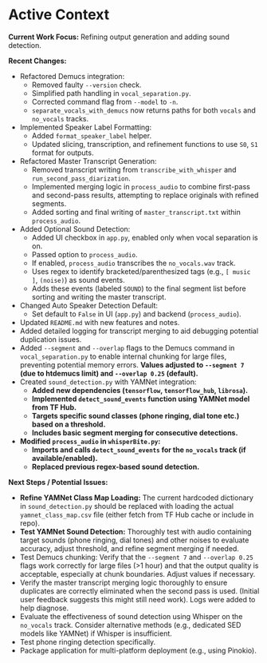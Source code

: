 # Active Context

**Current Work Focus:** Refining output generation and adding sound detection.

**Recent Changes:**
*   Refactored Demucs integration:
    *   Removed faulty `--version` check.
    *   Simplified path handling in `vocal_separation.py`.
    *   Corrected command flag from `--model` to `-n`.
    *   `separate_vocals_with_demucs` now returns paths for both `vocals` and `no_vocals` tracks.
*   Implemented Speaker Label Formatting:
    *   Added `format_speaker_label` helper.
    *   Updated slicing, transcription, and refinement functions to use `S0`, `S1` format for outputs.
*   Refactored Master Transcript Generation:
    *   Removed transcript writing from `transcribe_with_whisper` and `run_second_pass_diarization`.
    *   Implemented merging logic in `process_audio` to combine first-pass and second-pass results, attempting to replace originals with refined segments.
    *   Added sorting and final writing of `master_transcript.txt` within `process_audio`.
*   Added Optional Sound Detection:
    *   Added UI checkbox in `app.py`, enabled only when vocal separation is on.
    *   Passed option to `process_audio`.
    *   If enabled, `process_audio` transcribes the `no_vocals.wav` track.
    *   Uses regex to identify bracketed/parenthesized tags (e.g., `[ music ]`, `(noise)`) as sound events.
    *   Adds these events (labeled `SOUND`) to the final segment list before sorting and writing the master transcript.
*   Changed Auto Speaker Detection Default:
    *   Set default to `False` in UI (`app.py`) and backend (`process_audio`).
*   Updated `README.md` with new features and notes.
*   Added detailed logging for transcript merging to aid debugging potential duplication issues.
*   Added `--segment` and `--overlap` flags to the Demucs command in `vocal_separation.py` to enable internal chunking for large files, preventing potential memory errors. **Values adjusted to `--segment 7` (due to htdemucs limit) and `--overlap 0.25` (default).**
*   Created `sound_detection.py` with YAMNet integration:
    *   **Added new dependencies (`tensorflow`, `tensorflow_hub`, `librosa`).**
    *   **Implemented `detect_sound_events` function using YAMNet model from TF Hub.**
    *   **Targets specific sound classes (phone ringing, dial tone etc.) based on a threshold.**
    *   **Includes basic segment merging for consecutive detections.**
*   **Modified `process_audio` in `whisperBite.py`:**
    *   **Imports and calls `detect_sound_events` for the `no_vocals` track (if available/enabled).**
    *   **Replaced previous regex-based sound detection.**

**Next Steps / Potential Issues:**
*   **Refine YAMNet Class Map Loading:** The current hardcoded dictionary in `sound_detection.py` should be replaced with loading the actual `yamnet_class_map.csv` file (either fetch from TF Hub cache or include in repo).
*   **Test YAMNet Sound Detection:** Thoroughly test with audio containing target sounds (phone ringing, dial tones) and other noises to evaluate accuracy, adjust threshold, and refine segment merging if needed.
*   Test Demucs chunking: Verify that the `--segment 7` and `--overlap 0.25` flags work correctly for large files (>1 hour) and that the output quality is acceptable, especially at chunk boundaries. Adjust values if necessary.
*   Verify the master transcript merging logic thoroughly to ensure duplicates are correctly eliminated when the second pass is used. (Initial user feedback suggests this might still need work). Logs were added to help diagnose.
*   Evaluate the effectiveness of sound detection using Whisper on the `no_vocals` track. Consider alternative methods (e.g., dedicated SED models like YAMNet) if Whisper is insufficient.
*   Test phone ringing detection specifically.
*   Package application for multi-platform deployment (e.g., using Pinokio). 